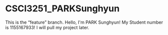 # CSCI3251_PARKSunghyun
This is the “feature” branch.
Hello, I'm PARK Sunghyun!
My Student number is 1155167933!
I will pull my project later.
